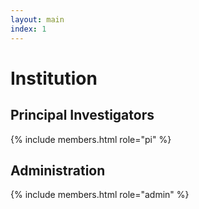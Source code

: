 ```yaml
---
layout: main
index: 1
---
```


# Institution

## Principal Investigators

{% include members.html role="pi" %}

## Administration

{% include members.html role="admin" %}

